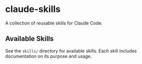 # claude-skills

A collection of reusable skills for Claude Code.

## Available Skills

See the `skills/` directory for available skills. Each skill includes documentation on its purpose and usage.